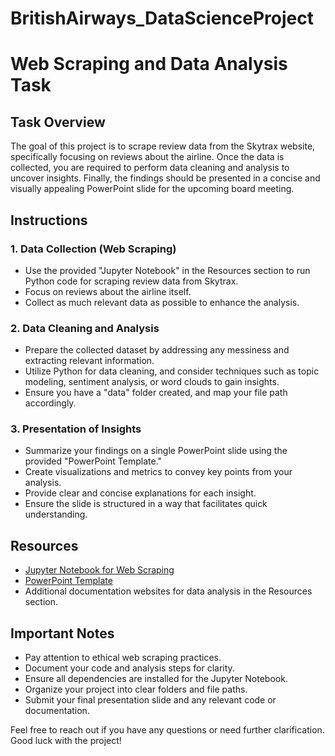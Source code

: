 # BritishAirways_DataScienceProject
# Web Scraping and Data Analysis Task

## Task Overview
The goal of this project is to scrape review data from the Skytrax website, specifically focusing on reviews about the airline. Once the data is collected, you are required to perform data cleaning and analysis to uncover insights. Finally, the findings should be presented in a concise and visually appealing PowerPoint slide for the upcoming board meeting.

## Instructions

### 1. Data Collection (Web Scraping)
- Use the provided "Jupyter Notebook" in the Resources section to run Python code for scraping review data from Skytrax.
- Focus on reviews about the airline itself.
- Collect as much relevant data as possible to enhance the analysis.

### 2. Data Cleaning and Analysis
- Prepare the collected dataset by addressing any messiness and extracting relevant information.
- Utilize Python for data cleaning, and consider techniques such as topic modeling, sentiment analysis, or word clouds to gain insights.
- Ensure you have a "data" folder created, and map your file path accordingly.

### 3. Presentation of Insights
- Summarize your findings on a single PowerPoint slide using the provided "PowerPoint Template."
- Create visualizations and metrics to convey key points from your analysis.
- Provide clear and concise explanations for each insight.
- Ensure the slide is structured in a way that facilitates quick understanding.

## Resources
- [Jupyter Notebook for Web Scraping](link_to_notebook)
- [PowerPoint Template](link_to_powerpoint_template)
- Additional documentation websites for data analysis in the Resources section.

## Important Notes
- Pay attention to ethical web scraping practices.
- Document your code and analysis steps for clarity.
- Ensure all dependencies are installed for the Jupyter Notebook.
- Organize your project into clear folders and file paths.
- Submit your final presentation slide and any relevant code or documentation.

Feel free to reach out if you have any questions or need further clarification. Good luck with the project!
